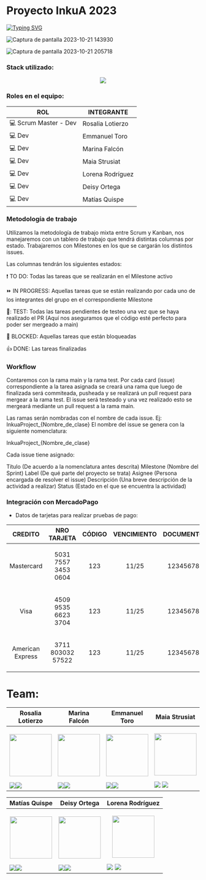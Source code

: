 # Proyecto InkuA 2023

[![Typing SVG](https://readme-typing-svg.herokuapp.com?font=Fira+Code&pause=1000&color=2A081B&width=1000&lines=CodeBaires-Grupo18)](https://git.io/typing-svg)

![Captura de pantalla 2023-10-21 143930](https://github.com/Ro07-r/Inkua-Project/assets/84238521/bc842ecb-20d2-45fa-99db-880adcfc7146)

![Captura de pantalla 2023-10-21 205718](https://github.com/Ro07-r/Inkua-Project/assets/84238521/bce19619-3601-4917-8c86-79798e6425fe)


<h3>Stack utilizado:</h3>

<p align="center">
  <a href="https://skillicons.dev">
    <img src="https://skillicons.dev/icons?i=js,html,css,nodejs,express" />
  </a>
</p>

<h3>Roles en el equipo:</h3>

| ROL  | INTEGRANTE |
| ------------- | ------------- |
| :computer: Scrum Master - Dev  | Rosalia Lotierzo |
| :computer: Dev  | Emmanuel Toro |
| :computer: Dev  | Marina Falcón |
| :computer: Dev  | Maia Strusiat |
| :computer: Dev  | Lorena Rodríguez |
| :computer: Dev  | Deisy Ortega  |
| :computer: Dev  | Matías Quispe |

<h3>Metodología de trabajo</h3>

Utilizamos la metodología de trabajo mixta entre Scrum y Kanban, nos manejaremos con un tablero de trabajo que tendrá distintas columnas por estado.
Trabajaremos con Milestones en los que se cargarán los distintos issues.

Las columnas tendrán los siguientes estados:

:exclamation: TO DO: Todas las tareas que se realizarán en el Milestone activo

:fast_forward: IN PROGRESS: Aquellas tareas que se están realizando por cada uno de los integrantes del grupo en el correspondiente Milestone

👀: TEST: Todas las tareas pendientes de testeo una vez que se haya realizado el PR (Aquí nos aseguramos que el código esté perfecto para poder ser mergeado a main)

:stop_sign: BLOCKED: Aquellas tareas que están bloqueadas

:thumbsup: DONE: Las tareas finalizadas


<h3>Workflow</h3>

Contaremos con la rama main y la rama test. Por cada card (issue) correspondiente a la tarea asignada se creará una rama que luego de finalizada será commiteada, pusheada y se realizará un pull request para mergear a la rama test. El issue será testeado y una vez realizado esto se mergeará mediante un pull request a la rama main.

Las ramas serán nombradas con el nombre de cada issue. Ej: InkuaProject_{Nombre_de_clase} El nombre del issue se genera con la siguiente nomenclatura:

InkuaProject_{Nombre_de_clase}

Cada issue tiene asignado:

Título (De acuerdo a la nomenclatura antes descrita)
Milestone (Nombre del Sprint)
Label (De qué parte del proyecto se trata)
Asignee (Persona encargada de resolver el issue)
Descripción (Una breve descripción de la actividad a realizar)
Status (Estado en el que se encuentra la actividad)


<h3>Integración con MercadoPago</h3>

- Datos de tarjetas para realizar pruebas de pago:

| CREDITO| NRO TARJETA|CÓDIGO|VENCIMIENTO|DOCUMENTO
| ------------- | ------------- | ------------- | ------------- | ------------- |
|<p align="center">Mastercard</p>|<p align="center">5031 7557 3453 0604</p>|<p align="center">123</p>|<p align="center">11/25</p>|<p align="center">12345678</p>
|<p align="center">Visa</p>|<p align="center">4509 9535 6623 3704</p>|<p align="center">123</p>|<p align="center">11/25</p>|<p align="center">12345678</p>
|<p align="center">American Express</p>|<p align="center">3711 803032 57522</p>|<p align="center">123</p>|<p align="center">11/25</p>|<p align="center">12345678</p>


# Team: 

| Rosalia Lotierzo  | Marina Falcón |Emmanuel Toro |Maia Strusiat |
| ------------- | ------------- | ------------- |------------- |
|<p align="center"><img  src="https://avatars.githubusercontent.com/u/84238521?v=4" width=110 height=110></p><a href="https://github.com/Ro07-r" target="_blank"><img src="https://img.shields.io/badge/github-%23121011.svg?&style=for-the-badge&logo=github&logoColor=white"/></a><a href="https://www.linkedin.com/in/rosalia-lotierzo-1a9634216" target="_blank"><img src="https://img.shields.io/badge/linkedin%20-%230077B5.svg?&style=for-the-badge&logo=linkedin&logoColor=white"/></a>|<p align="center"><img src="https://avatars.githubusercontent.com/u/112595796?v=4" width=110 height=110></p><a href="https://github.com/marinafal" target="_blank"><img src="https://img.shields.io/badge/github-%23121011.svg?&style=for-the-badge&logo=github&logoColor=white"/></a><a href="https://www.linkedin.com/in/marina-falcon-8b8386a8" target="_blank"><img src="https://img.shields.io/badge/linkedin%20-%230077B5.svg?&style=for-the-badge&logo=linkedin&logoColor=white"/></a>|<p align="center"><img src="https://avatars.githubusercontent.com/u/111504496?v=4" width=110 height=110></p><a href="https://github.com/Emmanueltoro28" target="_blank"><img src="https://img.shields.io/badge/github-%23121011.svg?&style=for-the-badge&logo=github&logoColor=white"/></a><a href="https://www.linkedin.com/in/emmanuel-toro-1868401bb" target="_blank"><img src="https://img.shields.io/badge/linkedin%20-%230077B5.svg?&style=for-the-badge&logo=linkedin&logoColor=white"/></a>|<p align="center"><img src="https://avatars.githubusercontent.com/u/112667066?v=4" width=110 height=110></p><a href="https://github.com/MaiaStrusiat" target="_blank"><img src="https://img.shields.io/badge/github-%23121011.svg?&style=for-the-badge&logo=github&logoColor=white"/></a>  <a href="https://www.linkedin.com/in/maia-strusiat-227472207/" target="_blank"><img src="https://img.shields.io/badge/linkedin%20-%230077B5.svg?&style=for-the-badge&logo=linkedin&logoColor=white"/></a>|

| Matías Quispe  | Deisy Ortega | Lorena Rodríguez | 
| ------------- | ------------- | ------------- |
|<p align="center"><img src="https://avatars.githubusercontent.com/u/111471872?v=4" width=110 height=110></p><a href="https://github.com/matiasq3" target="_blank"><img src="https://img.shields.io/badge/github-%23121011.svg?&style=for-the-badge&logo=github&logoColor=white"/></a><a href="https://www.linkedin.com/mwlite/in/matias-orlando-quispe-nina-1b973557" target="_blank"><img src="https://img.shields.io/badge/linkedin%20-%230077B5.svg?&style=for-the-badge&logo=linkedin&logoColor=white"/></a>|<p align="center"><img src="https://avatars.githubusercontent.com/u/112651847?v=4" width=110 height=110></p><a href="https://github.com/DeisyOrtega" target="_blank"><img src="https://img.shields.io/badge/github-%23121011.svg?&style=for-the-badge&logo=github&logoColor=white"/></a><a href="https://www.linkedin.com/" target="_blank"><img src="https://img.shields.io/badge/linkedin%20-%230077B5.svg?&style=for-the-badge&logo=linkedin&logoColor=white"/></a> |<p align="center"><img src="https://avatars.githubusercontent.com/u/111830259?v=4" width=110 height=110></p><a href="https://github.com/Marialrodriguez1991" target="_blank"><img src="https://img.shields.io/badge/github-%23121011.svg?&style=for-the-badge&logo=github&logoColor=white"/></a>  <a href="https://www.linkedin.com/in/maria-lorena-rodriguez-4893b4274" target="_blank"><img src="https://img.shields.io/badge/linkedin%20-%230077B5.svg?&style=for-the-badge&logo=linkedin&logoColor=white"/></a>|

